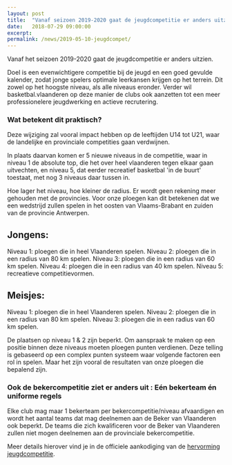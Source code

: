 ```yaml
---
layout: post
title:  "Vanaf seizoen 2019-2020 gaat de jeugdcompetitie er anders uitzien"
date:   2018-07-29 09:00:00
excerpt: 
permalink: /news/2019-05-10-jeugdcompet/
---
```


Vanaf het seizoen 2019-2020 gaat de jeugdcompetitie er anders uitzien.

Doel is een evenwichtigere competitie bij de jeugd en een goed gevulde kalender, zodat jonge spelers optimale leerkansen krijgen op het terrein. Dit zowel op het hoogste niveau, als alle niveaus eronder. Verder wil basketbal.vlaanderen op deze manier de clubs ook aanzetten tot een meer professionelere jeugdwerking en actieve recrutering.

### Wat betekent dit praktisch?

Deze wijziging zal vooral impact hebben op de leeftijden U14 tot U21, waar de landelijke en provinciale competities gaan verdwijnen. 

In plaats daarvan komen er 5 nieuwe niveaus in de competitie, waar in niveau 1 de absolute top, die het over heel vlaanderen tegen elkaar gaan uitvechten, en niveau 5, dat eerder recreatief basketbal 'in de buurt' toestaat, met nog 3 niveaus daar tussen in. 

Hoe lager het niveau, hoe kleiner de radius. Er wordt geen rekening meer gehouden met de provincies. Voor onze ploegen kan dit betekenen dat we een wedstrijd zullen spelen in het oosten van Vlaams-Brabant en zuiden van de provincie Antwerpen.

## Jongens:
Niveau 1: ploegen die in heel Vlaanderen spelen.
Niveau 2: ploegen die in een radius van 80 km spelen.
Niveau 3: ploegen die in een radius van 60 km spelen.
Niveau 4: ploegen die in een radius van 40 km spelen.
Niveau 5: recreatieve competitievormen.


## Meisjes:
Niveau 1: ploegen die in heel Vlaanderen spelen.
Niveau 2: ploegen die in een radius van 80 km spelen.
Niveau 3: ploegen die in een radius van 60 km spelen.


De plaatsen op niveau 1 & 2 zijn beperkt. Om aanspraak te maken op een positie binnen deze niveaus moeten ploegen punten verdienen. Deze telling is gebaseerd op een complex punten systeem waar volgende factoren een rol in spelen. Maar het zijn vooral de resultaten van onze ploegen die bepalend zijn.

### Ook de bekercompetitie ziet er anders uit : Eén bekerteam én uniforme regels

Elke club mag maar 1 bekerteam per bekercompetitie/niveau afvaardigen en wordt het aantal teams dat mag deelnemen aan de Beker van Vlaanderen ook beperkt. De teams die zich kwalificeren voor de Beker van Vlaanderen zullen niet mogen deelnemen aan de provinciale bekercompetitie.


Meer details hierover vind je in de officiele aankodiging van de [hervorming jeugdcompetitie](https://www.basketbal.vlaanderen/blog-meer/detail/de-hervorming-van-de-jeugdcompetitie-uitgelegd).
